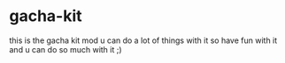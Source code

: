 # gacha-kit
this is the gacha kit mod u can do a lot of things with it so have fun with it and u can do so much with it ;)
